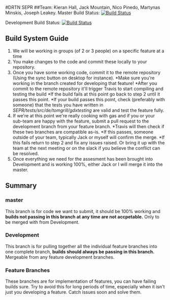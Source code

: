 #DRTN SEPR
##Team: Kieran Hall, Jack Mountain, Nico Pinedo, Martynas Minskis, Joseph Leakey.
Master Build Status:      [![Build Status](https://travis-ci.org/jm179796/SEPR.svg?branch=master)](https://travis-ci.org/jm179796/SEPR)

Development Build Status: [![Build Status](https://travis-ci.org/jm179796/SEPR.svg?branch=Development)](https://travis-ci.org/jm179796/SEPR)

## Build System Guide

1. We will be working in groups (of 2 or 3 people) on a specific feature at a time
2. You make changes to the code and commit these locally to your repository.
3. Once you have some working code, commit it to the remote repository (Using the sync button on desktop for instance).
	*Make sure you're working in the branch created for developing that feature!
	*After you commit to the remote repository it'll trigger Travis to start compiling and testing the build
	*If the build fails at this point go back to step 2 until it passes this point.
	*If your build passes this point, check (preferably with someone) that the tests you have written in *SEPR/tests/src/de/tomgrill/gdxtesting* are valid and test the feature fully.
4. If we're at this point we're really cooking with gas and if you or your sub-team are happy with the feature, submit a pull request to the development branch from your feature branch.
	*Travis will then check if these two branches are compatible as-is. 
	*If this passes, someone outside of your team, typically Jack or myself will confirm the merge.
	*If this fails return to step 2 and fix any issues raised. Or bring it up with the team at the next meeting or on the slack if you believe the conflict can be resolved.
5. Once everything we need for the assesment has been brought into Development and is working 100%, either Jack or I will merge it into the master.

## Summary
### master
This branch is for code we want to submit, it should be 100% working and **builds not passing in this branch at any time are not accpetable.** Only to be merged with from Development.
### Development
This branch is for pulling together all the individual feature branches into one complete branch, **builds should always be passing in this branch.** Mergeable from any feature development branches.
### Feature Branches
These branches are for implementation of features, you can have failing builds sure. Try to avoid this for long periods of time, especially when it isn't just you developing a feature. Catch issues soon and solve them.
